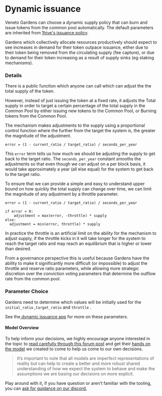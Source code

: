 # Dynamic issuance

Veneto Gardens can choose a dynamic supply policy that can burn and issue tokens from the common pool automatically. The default parameters are inherited from [1hive's issuance policy](https://forum.1hive.org/t/dynamic-honey-supply-policy-proposal/2224).

Gardens which collectively allocate resources productively should expect to see increases in demand for their token outpace issuance, either due to their token being removed from the circulating supply \(fee capture\), or due to demand for their token increasing as a result of supply sinks \(eg staking mechanisms\).

### Details

There is a public function which anyone can call which can adjust the the total supply of the token.

However, instead of just issuing the token at a fixed rate, it adjusts the Total supply in order to target a certain percentage of the total supply in the Common Pool by either issuing new tokens to the Common Pool, or Burning tokens from the Common Pool.

The mechanism makes adjustments to the supply using a proportional control function where the further from the target the system is, the greater the magnitude of the adjustment.

```text
error = (1 - current_ratio / target_ratio) / seconds_per_year
```

This `error` term tells us how much we should be adjusting the supply to get back to the target ratio. The `seconds_per_year` constant smooths the adjustments so that even though we can adjust on a per block basis, it would take approximately a year \(all else equal\) for the system to get back to the target ratio.

To ensure that we can provide a simple and easy to understand upper bound on how quickly the total supply can change over time, we can limit the magnitude of any adjustment by a throttle parameter.

```text
error = (1 - current_ratio / target_ratio) / seconds_per_year

if error < 0:
	adjustment = max(error, -throttle) * supply
else:
  adjustment = min(error, throttle) * supply 
```

In practice the throttle is an artificial limit on the ability for the mechanism to adjust supply, if the throttle kicks in it will take longer for the system to reach the target ratio and may reach an equilibrium that is higher or lower than desired.

From a governance perspective this is useful because Gardens have the ability to make it significantly more difficult \(or impossible\) to adjust the throttle and reserve ratio parameters, while allowing more strategic discretion over the conviction voting parameters that determine the outflow rate from the common pool.

### Parameter Choice

Gardens need to determine which values will be initially used for the `initial_ratio` ,`target_ratio` and `throttle` .

See the[ dynamic issuance app](../protocol-parameters/dynamic-issuance.md) for more on these parameters.

#### Model Overview

To help inform your decisions, we highly encourage anyone interested in the topic to [read carefully through this forum post](https://forum.1hive.org/t/dynamic-honey-supply-policy-proposal/2224) and get their [hands on the model](https://github.com/1Hive/luna-swarm/tree/master/honey-supply) we created to come to help us come to our own decisions.

> It’s important to note that all models are imperfect representations of reality but can help to create a better and more robust shared understanding of how we expect the system to behave and make the assumptions we are basing our decisions on more explicit.

Play around with it, if you have question or aren’t familiar with the tooling, you can [ask for guidance on our discord.](https://discord.gg/KTbHy6fSqx)





